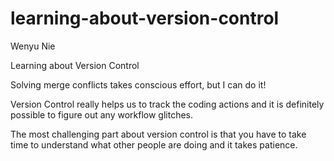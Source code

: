 # learning-about-version-control
Wenyu Nie

Learning about Version Control

Solving merge conflicts takes conscious effort, but I can do it!

Version Control really helps us to track the coding actions and it is definitely possible to figure out any workflow glitches.

The most challenging part about version control is that you have to take time to understand what other people are doing and it takes patience.